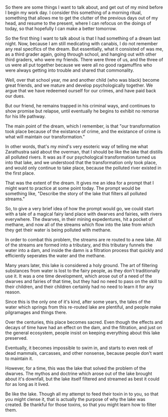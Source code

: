 So there are some things I want to talk about, and get out of my mind before I
begin my work day. I consider this something of a morning ritual, something
that allows me to get the clutter of the previous days out of my head, and
resume to the present, where I can refocus on the doings of today, so that
hopefully I can make a better tomorrow.

So the first thing I want to talk about is that I had something of a dream last
night. Now, because I am still medicating with canabis, I do not remember any
real specifics of the dream. But essentially, what it consisted of was me, as a
third grader again, going through school, and hanging out with other third
graders, who were my friends. There were three of us, and the three of us were
all put together because we were all no good ragamuffins who were always
getting into trouble and shared that commonality.

Well, over that school year, me and another child (who was black) become great
friends, and we mature and develop psychologically together. We argue that we
have redeemed ourself for our crimes, and have paid back our dues.

But our friend, he remains trapped in his criminal ways, and continues to show
promise but relapse, until eventually he begins to exhibit no remorse for his
life pathway.

The main point of the dream, which I remember, is that "our transformation took
place because of the existance of crime, and the existance of crime is what
will maintain our transformation."

In other words, that's my mind's very esoteric way of telling me what
Zarathustra said about the overman, that I should be like the lake that
distills all polluted rivers. It was as if our psychological transformation
turned us into that lake, and we understood that the transformation only took
place, and would only continue to take place, because the polluted river
existed in the first place.

That was the extent of the dream. It gives me an idea for a prompt that I might
want to practice at some point today. The prompt would be something like,
"Describe the story of the lake that filters all polluted streams."

So, to give a very brief idea of how the prompt would go, we could start with a
tale of a magical fairy land place with dwarves and fairies, with rivers
everywhere. The dwarves, in their mining expedentures, hit a pocket of methane,
and now all of the streams which flow into the lake from which they get their
water is being polluted with methane.

In order to combat this problem, the streams are re routed to a new lake. All
of the streams are formed into a tributary, and this tributary funnels the
water into a dam, and inside the damn is a filtration process that quickly and
efficiently seperates the water and the methane.

Many years later, this lake is considered a holy ground. The art of filtering
substances from water is lost to the fairy people, as they don't traditionally
use it. It was a one time development, which arose out of a need of the dwarves
and fairies of that time, but they had no need to pass on the skill to their
children, and their children certainly had no need to learn it for any reason.

Since this is the only one of it's kind, after some years, the tales of the
water which springs from this re-routed lake are plentiful, and people make
pilgramages and things there.

Over the centuries, this place becomes sacred. Even though the effects and
decays of time have had an effect on the dam, and the filtration, and just on
the general ecosystem, people insist on keeping everything about this lake
preserved.

Eventually, it becomes impossible to swim in, and starts to even reek of dead
mammals, carcasses, and other nonsense, because people don't want to maintain
it.

However, for a time, this was the lake that solved the problem of the dwarves.
The mythos and doctrine which arose out of the lake brought about it's
downfall, but the lake itself filtered and streamed as best it could for as
long as it lived.

Be like the lake. Though all my attempt to feed their toxin in to you, so that
you might clense it, that is actually the purpose of why the lake was created.
Be thankful for those toxins, so that you might learn how to filter them.


